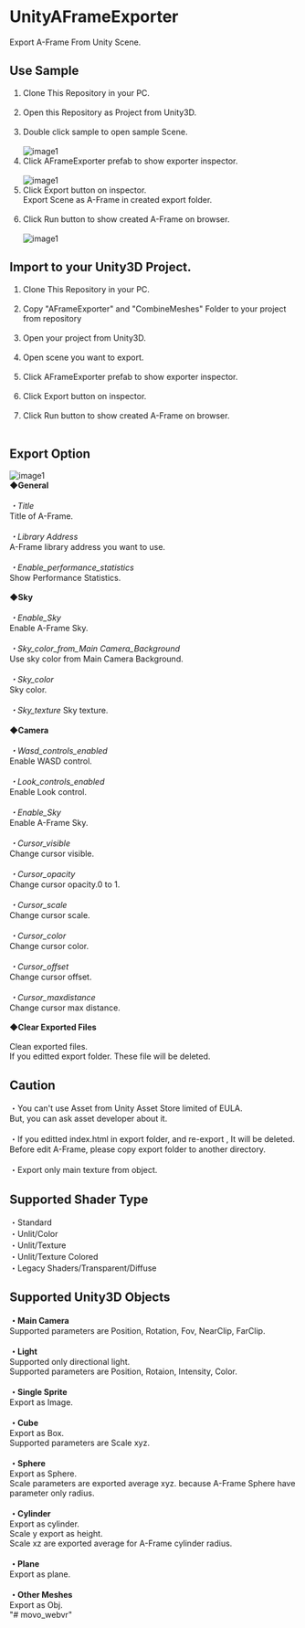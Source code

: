 # UnityAFrameExporter
Export A-Frame From Unity Scene.
## Use Sample
1. Clone This Repository in your PC.<br><br>
2. Open this Repository as Project from Unity3D.<br><br>
3. Double click sample to open sample Scene.<br><br>
![image1](https://raw.github.com/wiki/umiyuki/UnityAFrameExporter/AFrame1.jpg)
4. Click AFrameExporter prefab to show exporter inspector.<br><br>
![image1](https://raw.github.com/wiki/umiyuki/UnityAFrameExporter/AFrame2.jpg)
5. Click Export button on inspector.<br>
  Export Scene as A-Frame in created export folder.<br><br>
6. Click Run button to show created A-Frame on browser.<br><br>
![image1](https://raw.github.com/wiki/umiyuki/UnityAFrameExporter/AFrame3.jpg)

## Import to your Unity3D Project.
1. Clone This Repository in your PC.<br><br>
2. Copy "AFrameExporter" and "CombineMeshes" Folder to your project from repository<br><br>
3. Open your project from Unity3D.<br><br>
4. Open scene you want to export.<br><br>
5. Click AFrameExporter prefab to show exporter inspector.<br><br>
6. Click Export button on inspector.<br><br>
7. Click Run button to show created A-Frame on browser.<br><br>

## Export Option
![image1](https://raw.github.com/wiki/umiyuki/UnityAFrameExporter/AFrame4.jpg)
<br>**◆General**<br>  
*・Title*<br>
  Title of A-Frame.<br>  
*・Library Address*<br>
  A-Frame library address you want to use.<br>    
*・Enable_performance_statistics*  
  Show Performance Statistics.<br>    
**◆Sky**<br>  
*・Enable_Sky*  
  Enable A-Frame Sky.<br>    
*・Sky_color_from_Main Camera_Background*  
  Use sky color from Main Camera Background.<br>    
*・Sky_color*  
  Sky color.<br>    
*・Sky_texture*
  Sky texture.<br>    
**◆Camera**<br>  
*・Wasd_controls_enabled*  
  Enable WASD control.<br>    
*・Look_controls_enabled*  
  Enable Look control.<br>    
*・Enable_Sky*  
  Enable A-Frame Sky.<br>    
*・Cursor_visible*  
  Change cursor visible.<br>    
*・Cursor_opacity*  
  Change cursor opacity.0 to 1.<br>    
*・Cursor_scale*  
  Change cursor scale.<br>    
*・Cursor_color*  
  Change cursor color.<br>    
*・Cursor_offset*  
  Change cursor offset.<br>    
*・Cursor_maxdistance*  
  Change cursor max distance.<br>    
**◆Clear Exported Files**<br>  
  Clean exported files.  
  If you editted export folder. These file will be deleted.<br>

## Caution

・You can't use Asset from Unity Asset Store limited of EULA.  
  But, you can ask asset developer about it.<br>    
・If you editted index.html in export folder, and re-export , It will be deleted.  
  Before edit A-Frame, please copy export folder to another directory.<br>  
・Export only main texture from object.

## Supported Shader Type
・Standard  
・Unlit/Color  
・Unlit/Texture  
・Unlit/Texture Colored  
・Legacy Shaders/Transparent/Diffuse    

## Supported Unity3D Objects
**・Main Camera**    
Supported parameters are Position, Rotation, Fov, NearClip, FarClip.<br>  
**・Light**  
Supported only directional light.  
Supported parameters are Position, Rotaion, Intensity, Color.<br>  
**・Single Sprite**  
Export as Image.<br>  
**・Cube**  
Export as Box.  
Supported parameters are Scale xyz.<br>  
**・Sphere**  
Export as Sphere.  
Scale parameters are exported average xyz. because A-Frame Sphere have parameter only radius.<br>  
**・Cylinder**  
Export as cylinder.  
Scale y export as height.  
Scale xz are exported average for A-Frame cylinder radius.<br>  
**・Plane**  
Export as plane.<br>  
**・Other Meshes**  
Export as Obj.  
"# movo_webvr" 
